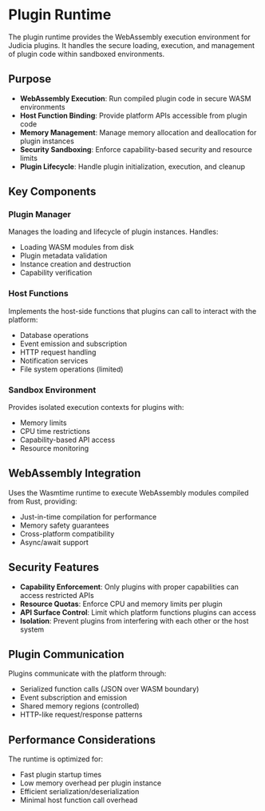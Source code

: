 # Plugin Runtime

The plugin runtime provides the WebAssembly execution environment for Judicia plugins. It handles the secure loading, execution, and management of plugin code within sandboxed environments.

## Purpose

- **WebAssembly Execution**: Run compiled plugin code in secure WASM environments
- **Host Function Binding**: Provide platform APIs accessible from plugin code
- **Memory Management**: Manage memory allocation and deallocation for plugin instances
- **Security Sandboxing**: Enforce capability-based security and resource limits
- **Plugin Lifecycle**: Handle plugin initialization, execution, and cleanup

## Key Components

### Plugin Manager
Manages the loading and lifecycle of plugin instances. Handles:
- Loading WASM modules from disk
- Plugin metadata validation
- Instance creation and destruction
- Capability verification

### Host Functions
Implements the host-side functions that plugins can call to interact with the platform:
- Database operations
- Event emission and subscription
- HTTP request handling
- Notification services
- File system operations (limited)

### Sandbox Environment
Provides isolated execution contexts for plugins with:
- Memory limits
- CPU time restrictions
- Capability-based API access
- Resource monitoring

## WebAssembly Integration

Uses the Wasmtime runtime to execute WebAssembly modules compiled from Rust, providing:
- Just-in-time compilation for performance
- Memory safety guarantees
- Cross-platform compatibility
- Async/await support

## Security Features

- **Capability Enforcement**: Only plugins with proper capabilities can access restricted APIs
- **Resource Quotas**: Enforce CPU and memory limits per plugin
- **API Surface Control**: Limit which platform functions plugins can access
- **Isolation**: Prevent plugins from interfering with each other or the host system

## Plugin Communication

Plugins communicate with the platform through:
- Serialized function calls (JSON over WASM boundary)
- Event subscription and emission
- Shared memory regions (controlled)
- HTTP-like request/response patterns

## Performance Considerations

The runtime is optimized for:
- Fast plugin startup times
- Low memory overhead per plugin instance
- Efficient serialization/deserialization
- Minimal host function call overhead